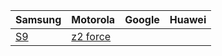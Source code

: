 | Samsung | Motorola | Google | Huawei |
| ----------- | ----------- | ----------- | ----------- |
| [S9](devices/samsung/starlte/starlte.md)      | [z2 force](devices/motorola/z2force/z2force.md)       |


